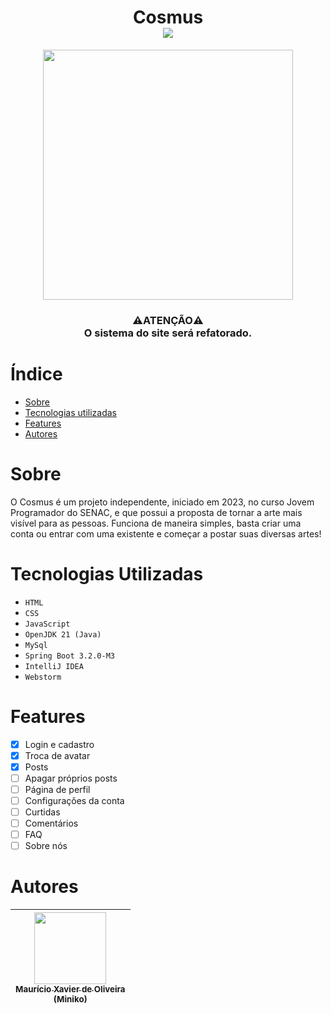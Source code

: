 <h1 align="center">
  Cosmus <br/>
  <img loading="lazy" src="http://img.shields.io/static/v1?label=STATUS&message=EM%20DESENVOLVIMENTO&color=GREEN&style=for-the-badge"/>
</h1>

<div align="center">
  <img src="https://i.postimg.cc/W4W29xnn/Captura-de-tela-2024-01-28-171242.png" height="400"/>
</div>

<h3 align="center">
  ⚠️ATENÇÃO⚠️<br/>O sistema do site será refatorado.
</h3>

# Índice 

* [Sobre](#sobre)
* [Tecnologias utilizadas](#tecnologias-utilizadas)
* [Features](#features)
* [Autores](#autores)


# Sobre

<p>O Cosmus é um projeto independente, iniciado em 2023, no curso Jovem Programador do SENAC, e que possui a proposta de tornar a arte mais visível para as pessoas. Funciona de maneira simples, basta criar uma conta ou entrar com uma existente e começar a postar suas diversas artes!</p>

# Tecnologias Utilizadas

* `HTML`
* `CSS`
* `JavaScript`
* `OpenJDK 21 (Java)`
* `MySql`
* `Spring Boot 3.2.0-M3`
* `IntelliJ IDEA`
* `Webstorm`

# Features
- [x] Login e cadastro
- [x] Troca de avatar
- [x] Posts
- [ ] Apagar próprios posts 
- [ ] Página de perfil
- [ ] Configurações da conta
- [ ] Curtidas
- [ ] Comentários
- [ ] FAQ
- [ ] Sobre nós

# Autores

| [<img loading="lazy" src="https://avatars.githubusercontent.com/u/119255200?v=4" width=115><br><sub>Maurício Xavier de Oliveira<br>(Miniko)</sub>](https://github.com/mini-niko) |
| :---: | 
